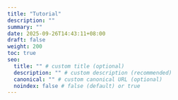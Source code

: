 ```yaml
---
title: "Tutorial"
description: ""
summary: ""
date: 2025-09-26T14:43:11+08:00
draft: false
weight: 200
toc: true
seo:
  title: "" # custom title (optional)
  description: "" # custom description (recommended)
  canonical: "" # custom canonical URL (optional)
  noindex: false # false (default) or true
---
```

